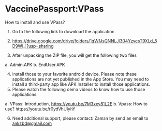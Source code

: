 # VaccinePassport:VPass

How to install and use VPass?
1.	Go to the following link to download the application.


3.	https://drive.google.com/drive/folders/1qWfJsQNNLJl304YzvcsT9XLd_5D9WI_l?usp=sharing

3.	After unpacking the ZIP file, you will get the following two files


a.	Admin.APK
b.	EndUser.APK


4.	Install those to your favorite android device. Please note these applications are not yet published in the App Store. You may need to install a third-party app like APK Installer to install those applications.
5.	Please watch the following demo videos to know how to use those applications.

a.	VPass: Introduction, https://youtu.be/7M3xxy81L2E
b.	Vpass: How to use? https://youtu.be/r0ydVhUlyhY


6.	Need additional support, please contact:
Zaman by send an email to ankzbd@gmail.com

 
